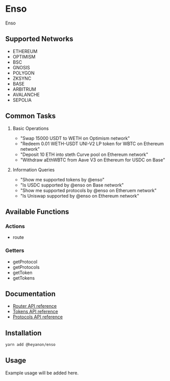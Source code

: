 # Enso

Enso

## Supported Networks

- ETHEREUM
- OPTIMISM
- BSC
- GNOSIS
- POLYGON
- ZKSYNC
- BASE
- ARBITRUM
- AVALANCHE
- SEPOLIA

## Common Tasks

1. Basic Operations

    - "Swap 15000 USDT to WETH on Optimism network"
    - "Redeem 0.01 WETH-USDT UNI-V2 LP token for WBTC on Ethereum network"
    - "Deposit 10 ETH into steth Curve pool on Ethereum network"
    - "Withdraw aEthWBTC from Aave V3 on Ethereum for USDC on Base"

2. Information Queries

    - "Show me supported tokens by @enso"
    - "Is USDC supported by @enso on Base network"
    - "Show me supported protocols by @enso on Etheruem network"
    - "Is Uniswap supported by @enso on Ethereum network"

## Available Functions

### Actions

- route

### Getters

- getProtocol
- getProtocols
- getToken
- getTokens

## Documentation

- [Router API reference](https://api-docs.enso.build/router-api/introduction)
- [Tokens API reference](https://api-docs.enso.build/metadata-api/api-reference/tokens)
- [Protocols API reference](https://api-docs.enso.build/metadata-api/api-reference/protocols)

## Installation

```bash
yarn add @heyanon/enso
```

## Usage

Example usage will be added here.
